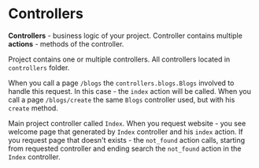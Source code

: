 Controllers
===

**Controllers** - business logic of your project. Controller contains multiple **actions** - methods of the controller.

Project contains one or multiple controllers. All controllers located in `controllers` folder.

When you call a page `/blogs` the `controllers.blogs.Blogs` involved to handle this request. In this case - the `index` action will be called. When you call a page `/blogs/create` the same `Blogs` controller used, but with his `create` method.

Main project controller called `Index`. When you request website - you see welcome page that generated by `Index` controller and his `index` action. If you request page that doesn't exists - the `not_found` action calls, starting from requested controller and ending search the `not_found` action in the `Index` controller.